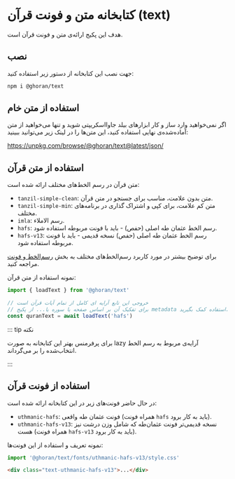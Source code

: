 # کتابخانه متن و فونت قرآن (text)

هدف این پکیج ارائه‌ی متن و فونت قرآن است.

## نصب

جهت نصب این کتابخانه از دستور زیر استفاده کنید:

```bash
npm i @ghoran/text
```

## استفاده از متن خام

اگر نمی‌خواهید وارد ساز و کار ابزارهای بیلد جاوااسکریپتی شوید و تنها می‌خواهید از متن آماده‌شده‌ی نهایی استفاده کنید، این متن‌ها را در لینک زیر می‌توانید ببینید:

https://unpkg.com/browse/@ghoran/text@latest/json/

## استفاده از متن قرآن

متن قرآن در رسم الخط‌های مختلف ارائه شده است:

- `tanzil-simple-clean`: متن بدون علامت، مناسب برای جستجو در متن قرآن.
- `tanzil-simple-min`: متن کم علامت، برای کپی و اشتراک گذاری در برنامه‌های مختلف.
- `imla`: رسم الاملاء.
- `hafs`: رسم الخط عثمان طه اصلی (حفص) - باید با فونت مربوطه استفاده شود.
- `hafs-v13`: رسم الخط عثمان طه اصلی (حفص) نسخه قدیمی - باید با فونت مربوطه استفاده شود.

برای توضیح بیشتر در مورد کاربرد رسم‌الخط‌های مختلف به بخش [رسم‌الخط و فونت](/fonts) مراجعه کنید.

نمونه استفاده از متن قرآن:

```js
import { loadText } from '@ghoran/text'

// خروجی این تابع آرایه ای کامل از تمام آیات قرآن است
// برای تفکیک آن بر اساس صفحه یا سوره یا... از پکیج metadata استفاده کمک بگیرید.
const quranText = await loadText('hafs')
```

::: tip نکته

برای پرفرمنس بهتر این کتابخانه به صورت lazy آرایه‌ی مربوط به رسم الخط انتخاب‌شده را بر می‌گرداند.

:::

## استفاده از فونت قرآن

در حال حاضر فونت‌های زیر در این کتابخانه ارائه شده است:

- `uthmanic-hafs`: فونت عثمان طه واقعی (همراه فونت `hafs` باید به کار برود).
- `uthmanic-hafs-v13`: نسخه قدیمی‌تر فونت عثمان‌طه که شامل وزن درشت نیز هست (همراه فونت `hafs-v13` باید به کار برود).

نمونه تعریف و استفاده از این فونت‌ها:

```js
import '@ghoran/text/fonts/uthmanic-hafs-v13/style.css'
```

```html
<div class="text-uthmanic-hafs-v13">...</div>
```
